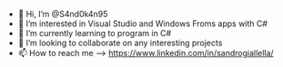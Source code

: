 - 👋 Hi, I’m @S4nd0k4n95
- 👀 I’m interested in Visual Studio and Windows Froms apps with C#
- 🌱 I’m currently learning to program in C#
- 💞️ I’m looking to collaborate on any interesting projects
- 📫 How to reach me --> https://www.linkedin.com/in/sandrogiallella/

<!---
S4nd0k4n95/S4nd0k4n95 is a ✨ special ✨ repository because its `README.md` (this file) appears on your GitHub profile.
You can click the Preview link to take a look at your changes.
--->
